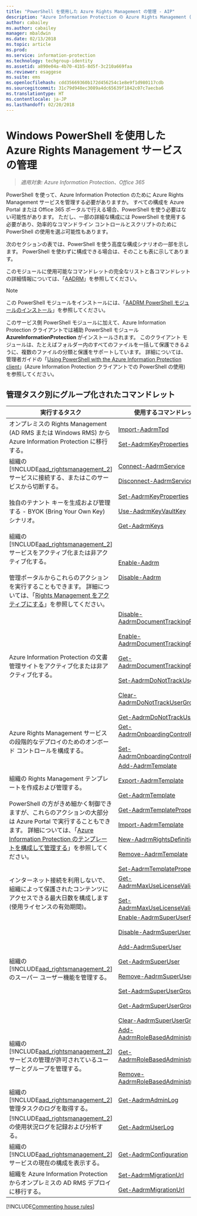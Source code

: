 ```yaml
---
title: "PowerShell を使用した Azure Rights Management の管理 - AIP"
description: "Azure Information Protection の Azure Rights Management (AADRM) の PowerShell モジュールを使用して、組織でこのサービスを管理する方法について説明します。"
author: cabailey
ms.author: cabailey
manager: mbaldwin
ms.date: 02/13/2018
ms.topic: article
ms.prod: 
ms.service: information-protection
ms.technology: techgroup-identity
ms.assetid: a890e04a-4b70-41b5-8d5f-3c210a669faa
ms.reviewer: esaggese
ms.suite: ems
ms.openlocfilehash: cdd35669360b172d456254c1e8e9f1d980117cdb
ms.sourcegitcommit: 31c79d948ec3089a4dc65639f1842c07c7aecba6
ms.translationtype: HT
ms.contentlocale: ja-JP
ms.lasthandoff: 02/20/2018
---
```

# <a name="administering-the-azure-rights-management-service-by-using-windows-powershell"></a>Windows PowerShell を使用した Azure Rights Management サービスの管理

>*適用対象: Azure Information Protection、Office 365*

PowerShell を使って、Azure Information Protection のために Azure Rights Management サービスを管理する必要がありますか。 すべての構成を Azure Portal または Office 365 ポータルで行える場合、PowerShell を使う必要はない可能性があります。 ただし、一部の詳細な構成には PowerShell を使用する必要があり、効率的なコマンドライン コントロールとスクリプトのために PowerShell の使用を選ぶ可能性もあります。

次のセクションの表では、PowerShell を使う高度な構成シナリオの一部を示します。 PowerShell を使わずに構成できる場合は、そのことも表に示してあります。

このモジュールに使用可能なコマンドレットの完全なリストと各コマンドレットの詳細情報については、「[AADRM](/powershell/module/aadrm/?view=azureipps#aadrm)」を参照してください。

> [!NOTE]
> この PowerShell モジュールをインストールには、「[AADRM PowerShell モジュールのインストール](install-powershell.md)」を参照してください。

このサービス側 PowerShell モジュールに加えて、Azure Information Protection クライアントでは補助 PowerShell モジュール **AzureInformationProtection** がインストールされます。 このクライアント モジュールは、たとえばフォルダー内のすべてのファイルを一括して保護できるように、複数のファイルの分類と保護をサポートしています。 詳細については、管理者ガイドの「[Using PowerShell with the Azure Information Protection client](../rms-client/client-admin-guide-powershell.md)」(Azure Information Protection クライアントでの PowerShell の使用) を参照してください。

## <a name="cmdlets-grouped-by-administration-task"></a>管理タスク別にグループ化されたコマンドレット

|実行するタスク|使用するコマンドレット|
|-------------------|------------------------------|
|オンプレミスの Rights Management (AD RMS または Windows RMS) から Azure Information Protection に移行する。|[Import-AadrmTpd](/powershell/aadrm/vlatest/import-aadrmtpd)<br /><br />[Set-AadrmKeyProperties](/powershell/module/aadrm/set-aadrmkeyproperties)|
|組織の [!INCLUDE[aad_rightsmanagement_2](../includes/aad_rightsmanagement_2_md.md)] サービスに接続する、またはこのサービスから切断する。|[Connect-AadrmService](/powershell/aadrm/vlatest/connect-aadrmservice)<br /><br />[Disconnect-AadrmService](/powershell/aadrm/vlatest/disconnect-aadrmservice)|
|独自のテナント キーを生成および管理する - BYOK (Bring Your Own Key) シナリオ。|[Set-AadrmKeyProperties](/powershell/module/aadrm/set-aadrmkeyproperties)<br /><br />[Use-AadrmKeyVaultKey](/powershell/aadrm/vlatest/use-aadrmkeyvaultkey)<br /><br />[Get-AadrmKeys](/powershell/aadrm/vlatest/get-aadrmkeys)|
|組織の [!INCLUDE[aad_rightsmanagement_2](../includes/aad_rightsmanagement_2_md.md)] サービスをアクティブ化または非アクティブ化する。<br /><br />管理ポータルからこれらのアクションを実行することもできます。 詳細については、「[Rights Management をアクティブにする](activate-service.md)」を参照してください。|[Enable-Aadrm](/powershell/aadrm/vlatest/enable-aadrm)<br /><br />[Disable-Aadrm](/powershell/aadrm/vlatest/disable-aadrm)|
|Azure Information Protection の文書管理サイトをアクティブ化または非アクティブ化する。|[Disable-AadrmDocumentTrackingFeature](/powershell/aadrm/vlatest/disable-aadrmdocumenttrackingfeature)<br /><br />[Enable-AadrmDocumentTrackingFeature](/powershell/aadrm/vlatest/enable-aadrmdocumenttrackingfeature)<br /><br />[Get-AadrmDocumentTrackingFeature](/powershell/aadrm/vlatest/get-aadrmdocumenttrackingfeature)<br /><br />[Set-AadrmDoNotTrackUserGroup](/powershell/module/aadrm/set-aadrmdonottrackusergroup)<br /><br />[Clear-AadrmDoNotTrackUserGroup](/powershell/module/aadrm/Clear-AadrmDoNotTrackUserGroup)<br /><br />[Get-AadrmDoNotTrackUserGroup](/powershell/module/aadrm/get-AadrmDoNotTrackUserGroup)|
|Azure Rights Management サービスの段階的なデプロイのためのオンボード コントロールを構成する。|[Get-AadrmOnboardingControlPolicy](/powershell/aadrm/vlatest/get-aadrmonboardingcontrolpolicy)<br /><br />[Set-AadrmOnboardingControlPolicy](/powershell/aadrm/vlatest/set-aadrmonboardingcontrolpolicy)|
|組織の Rights Management テンプレートを作成および管理する。<br /><br />PowerShell の方がきめ細かく制御できますが、これらのアクションの大部分は Azure Portal で実行することもできます。 詳細については、「[Azure Information Protection のテンプレートを構成して管理する](configure-policy-templates.md)」を参照してください。|[Add-AadrmTemplate](/powershell/aadrm/vlatest/add-aadrmtemplate)<br /><br />[Export-AadrmTemplate](/powershell/aadrm/vlatest/export-aadrmtemplate)<br /><br />[Get-AadrmTemplate](/powershell/aadrm/vlatest/get-aadrmtemplate)<br /><br />[Get-AadrmTemplateProperty](/powershell/aadrm/vlatest/get-aadrmtemplateproperty)<br /><br />[Import-AadrmTemplate](/powershell/aadrm/vlatest/import-aadrmtemplate)<br /><br />[New-AadrmRightsDefinition](/powershell/aadrm/vlatest/new-aadrmrightsdefinition)<br /><br />[Remove-AadrmTemplate](/powershell/aadrm/vlatest/remove-aadrmtemplate)<br /><br />[Set-AadrmTemplateProperty](/powershell/aadrm/vlatest/set-aadrmtemplateproperty)|
|インターネット接続を利用しないで、組織によって保護されたコンテンツにアクセスできる最大日数を構成します (使用ライセンスの有効期間)。|[Get-AadrmMaxUseLicenseValidityTime](/powershell/aadrm/vlatest/get-aadrmmaxuselicensevaliditytime)<br /><br />[Set-AadrmMaxUseLicenseValidityTime](/powershell/aadrm/vlatest/set-aadrmmaxuselicensevaliditytime)|
|組織の [!INCLUDE[aad_rightsmanagement_2](../includes/aad_rightsmanagement_2_md.md)] のスーパー ユーザー機能を管理する。|[Enable-AadrmSuperUserFeature](/powershell/aadrm/vlatest/enable-aadrmsuperuserfeature)<br /><br />[Disable-AadrmSuperUserFeature](/powershell/aadrm/vlatest/disable-aadrmsuperuserfeature)<br /><br />[Add-AadrmSuperUser](/powershell/aadrm/vlatest/add-aadrmsuperuser)<br /><br />[Get-AadrmSuperUser](/powershell/aadrm/vlatest/get-aadrmsuperuser)<br /><br />[Remove-AadrmSuperUser](/powershell/aadrm/vlatest/remove-aadrmsuperuser)<br /><br />[Set-AadrmSuperUserGroup](/powershell/aadrm/vlatest/set-aadrmsuperusergroup)<br /><br />[Get-AadrmSuperUserGroup](/powershell/aadrm/vlatest/get-aadrmsuperusergroup)<br /><br />[Clear-AadrmSuperUserGroup](/powershell/aadrm/vlatest/clear-aadrmsuperusergroup)|
|組織の [!INCLUDE[aad_rightsmanagement_2](../includes/aad_rightsmanagement_2_md.md)] サービスの管理が許可されているユーザーとグループを管理する。|[Add-AadrmRoleBasedAdministrator](/powershell/aadrm/vlatest/add-aadrmrolebasedadministrator)<br /><br />[Get-AadrmRoleBasedAdministrator](/powershell/aadrm/vlatest/get-aadrmrolebasedadministrator)<br /><br />[Remove-AadrmRoleBasedAdministrator](/powershell/aadrm/vlatest/remove-aadrmrolebasedadministrator)|
|組織の [!INCLUDE[aad_rightsmanagement_2](../includes/aad_rightsmanagement_2_md.md)] 管理タスクのログを取得する。|[Get-AadrmAdminLog](https://msdn.microsoft.com/library/azure/dn629430.aspx)|
|[!INCLUDE[aad_rightsmanagement_2](../includes/aad_rightsmanagement_2_md.md)] の使用状況ログを記録および分析する。|[Get-AadrmUserLog](/powershell/aadrm/vlatest/get-aadrmuserlog)|
|組織の [!INCLUDE[aad_rightsmanagement_2](../includes/aad_rightsmanagement_2_md.md)] サービスの現在の構成を表示する。|[Get-AadrmConfiguration](/powershell/aadrm/vlatest/get-aadrmconfiguration)|
|組織を Azure Information Protection からオンプレミスの AD RMS デプロイに移行する。|[Set-AadrmMigrationUrl](/powershell/aadrm/vlatest/set-aadrmmigrationurl)<br /><br />[Get-AadrmMigrationUrl](/powershell/aadrm/vlatest/get-aadrmmigrationurl)|

[!INCLUDE[Commenting house rules](../includes/houserules.md)]
